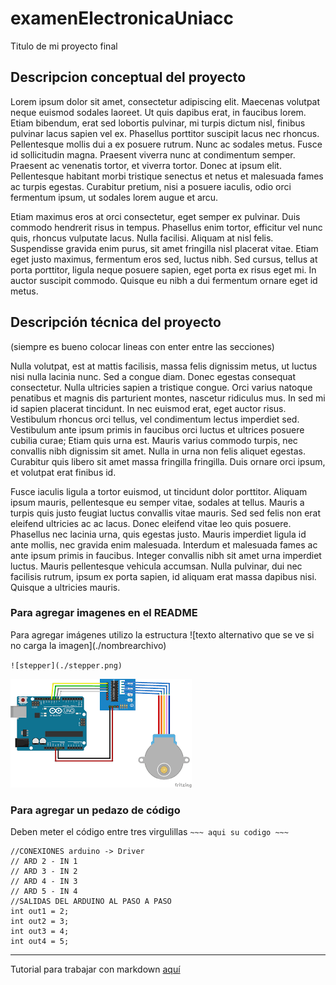 # examenElectronicaUniacc
Titulo de mi proyecto final

## Descripcion conceptual del proyecto

Lorem ipsum dolor sit amet, consectetur adipiscing elit. Maecenas volutpat neque euismod sodales laoreet. Ut quis dapibus erat, in faucibus lorem. Etiam bibendum, erat sed lobortis pulvinar, mi turpis dictum nisl, finibus pulvinar lacus sapien vel ex. Phasellus porttitor suscipit lacus nec rhoncus. Pellentesque mollis dui a ex posuere rutrum. Nunc ac sodales metus. Fusce id sollicitudin magna. Praesent viverra nunc at condimentum semper. Praesent ac venenatis tortor, et viverra tortor. Donec at ipsum elit. Pellentesque habitant morbi tristique senectus et netus et malesuada fames ac turpis egestas. Curabitur pretium, nisi a posuere iaculis, odio orci fermentum ipsum, ut sodales lorem augue et arcu.

Etiam maximus eros at orci consectetur, eget semper ex pulvinar. Duis commodo hendrerit risus in tempus. Phasellus enim tortor, efficitur vel nunc quis, rhoncus vulputate lacus. Nulla facilisi. Aliquam at nisl felis. Suspendisse gravida enim purus, sit amet fringilla nisl placerat vitae. Etiam eget justo maximus, fermentum eros sed, luctus nibh. Sed cursus, tellus at porta porttitor, ligula neque posuere sapien, eget porta ex risus eget mi. In auctor suscipit commodo. Quisque eu nibh a dui fermentum ornare eget id metus.

## Descripción técnica del proyecto

(siempre es bueno colocar lineas con enter entre las secciones)

Nulla volutpat, est at mattis facilisis, massa felis dignissim metus, ut luctus nisi nulla lacinia nunc. Sed a congue diam. Donec egestas consequat consectetur. Nulla ultricies sapien a tristique congue. Orci varius natoque penatibus et magnis dis parturient montes, nascetur ridiculus mus. In sed mi id sapien placerat tincidunt. In nec euismod erat, eget auctor risus. Vestibulum rhoncus orci tellus, vel condimentum lectus imperdiet sed. Vestibulum ante ipsum primis in faucibus orci luctus et ultrices posuere cubilia curae; Etiam quis urna est. Mauris varius commodo turpis, nec convallis nibh dignissim sit amet. Nulla in urna non felis aliquet egestas. Curabitur quis libero sit amet massa fringilla fringilla. Duis ornare orci ipsum, et volutpat erat finibus id.

Fusce iaculis ligula a tortor euismod, ut tincidunt dolor porttitor. Aliquam ipsum mauris, pellentesque eu semper vitae, sodales at tellus. Mauris a turpis quis justo feugiat luctus convallis vitae mauris. Sed sed felis non erat eleifend ultricies ac ac lacus. Donec eleifend vitae leo quis posuere. Phasellus nec lacinia urna, quis egestas justo. Mauris imperdiet ligula id ante mollis, nec gravida enim malesuada. Interdum et malesuada fames ac ante ipsum primis in faucibus. Integer convallis nibh sit amet urna imperdiet luctus. Mauris pellentesque vehicula accumsan. Nulla pulvinar, dui nec facilisis rutrum, ipsum ex porta sapien, id aliquam erat massa dapibus nisi. Quisque a ultricies mauris.

### Para agregar imagenes en el README

Para agregar imágenes utilizo la estructura \!\[texto alternativo que se ve si no carga la imagen](./nombrearchivo)

`![stepper](./stepper.png)`

![stepper](./stepper.png)

### Para agregar un pedazo de código

Deben meter el código entre tres virgulillas ` ~~~ aqui su codigo ~~~ `

~~~
//CONEXIONES arduino -> Driver
// ARD 2 - IN 1
// ARD 3 - IN 2
// ARD 4 - IN 3
// ARD 5 - IN 4
//SALIDAS DEL ARDUINO AL PASO A PASO
int out1 = 2;
int out2 = 3;
int out3 = 4;
int out4 = 5;
~~~
_______________

Tutorial para trabajar con markdown [aquí](https://markdown.es/sintaxis-markdown/)
